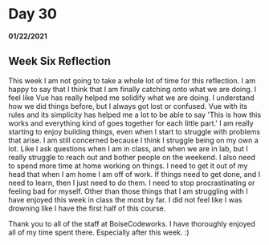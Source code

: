 # Day 30
__01/22/2021__

## Week Six Reflection

This week I am not going to take a whole lot of time for this reflection. I am happy to say that I think that I am finally catching onto what we are doing. I feel like Vue has really helped me solidify what we are doing. I understand how we did things before, but I always got lost or confused. Vue with its rules and its simplicity has helped me a lot to be able to say 'This is how this works and everything kind of goes together for each little part.' I am really starting to enjoy building things, even when I start to struggle with problems that arise. I am still concerned because I think I struggle being on my own a lot. Like I ask questions when I am in class, and when we are in lab, but I really struggle to reach out and bother people on the weekend. I also need to spend more time at home working on things. I need to get it out of my head that when I am home I am off of work. If things need to get done, and I need to learn, then I just need to do them. I need to stop procrastinating or feeling bad for myself. 
Other than those things that I am struggling with I have enjoyed this week in class the most by far. I did not feel like I was drowning like I have the first half of this course. 

Thank you to all of the staff at BoiseCodeworks. I have thoroughly enjoyed all of my time spent there. Especially after this week. :)